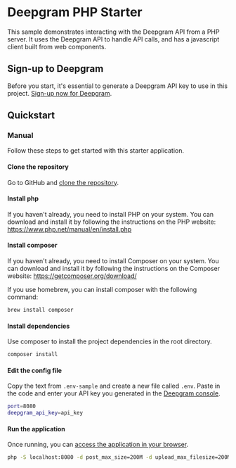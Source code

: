 # Deepgram PHP Starter

This sample demonstrates interacting with the Deepgram API from a PHP server. It uses the Deepgram API to handle API calls, and has a javascript client built from web components.

## Sign-up to Deepgram

Before you start, it's essential to generate a Deepgram API key to use in this project. [Sign-up now for Deepgram](https://console.deepgram.com/signup).

## Quickstart

### Manual

Follow these steps to get started with this starter application.

#### Clone the repository

Go to GitHub and [clone the repository](https://github.com/deepgram-starters/deepgram-python-starters).

#### Install php

If you haven't already, you need to install PHP on your system. You can download and install it by following the instructions on the PHP website: https://www.php.net/manual/en/install.php

#### Install composer

If you haven't already, you need to install Composer on your system. You can download and install it by following the instructions on the Composer website: https://getcomposer.org/download/

If you use homebrew, you can install composer with the following command:

```bash
brew install composer
```

#### Install dependencies

Use composer to install the project dependencies in the root directory.

```bash
composer install
```

#### Edit the config file

Copy the text from `.env-sample` and create a new file called `.env`. Paste in the code and enter your API key you generated in the [Deepgram console](https://console.deepgram.com/).

```bash
port=8080
deepgram_api_key=api_key
```

#### Run the application

Once running, you can [access the application in your browser](http://localhost:8080/).

```bash
php -S localhost:8080 -d post_max_size=200M -d upload_max_filesize=200M
```
